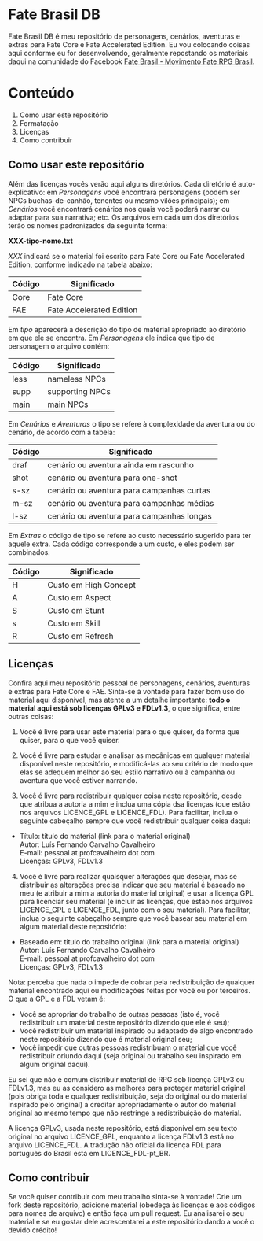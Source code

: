 # Fate Brasil DB

Fate Brasil DB é meu repositório de personagens, cenários, aventuras e extras para Fate Core e Fate Accelerated Edition. Eu vou colocando coisas aqui conforme eu for desenvolvendo, geralmente repostando os materiais daqui na comunidade do Facebook [Fate Brasil - Movimento Fate RPG Brasil](https://www.facebook.com/groups/faterpgbrasil/).

# Conteúdo
1. Como usar este repositório
1. Formatação
1. Licenças
1. Como contribuir

## Como usar este repositório
Além das licenças vocês verão aqui alguns diretórios. Cada diretório é auto-explicativo: em *Personagens* você encontrará personagens (podem ser NPCs buchas-de-canhão, tenentes ou mesmo vilões principais); em *Cenários* você encontrará cenários nos quais você poderá narrar ou adaptar para sua narrativa; etc.
Os arquivos em cada um dos diretórios terão os nomes padronizados da seguinte forma:

**XXX-tipo-nome.txt**

*XXX* indicará se o material foi escrito para Fate Core ou Fate Accelerated Edition, conforme indicado na tabela abaixo:

Código | Significado
--- | ---
Core | Fate Core
FAE | Fate Accelerated Edition

Em *tipo* aparecerá a descrição do tipo de material apropriado ao diretório em que ele se encontra. Em *Personagens* ele indica que tipo de personagem o arquivo contém:

Código | Significado
--- | ---
less | nameless NPCs
supp | supporting NPCs
main | main NPCs

Em *Cenários* e *Aventuras* o tipo se refere à complexidade da aventura ou do cenário, de acordo com a tabela:

Código | Significado
--- | ---
draf | cenário ou aventura ainda em rascunho
shot | cenário ou aventura para one-shot
s-sz | cenário ou aventura para campanhas curtas
m-sz | cenário ou aventura para campanhas médias
l-sz | cenário ou aventura para campanhas longas

Em *Extras* o código de tipo se refere ao custo necessário sugerido para ter aquele extra. Cada código corresponde a um custo, e eles podem ser combinados.

Código | Significado
--- | ---
H | Custo em High Concept
A | Custo em Aspect
S | Custo em Stunt
s | Custo em Skill
R | Custo em Refresh

## Licenças
Confira aqui meu repositório pessoal de personagens, cenários, aventuras e extras para Fate Core e FAE. Sinta-se à vontade para fazer bom uso do material aqui disponível, mas atente a um detalhe importante: **todo o material aqui está sob licenças GPLv3 e FDLv1.3**, o que significa, entre outras coisas:

1. Você é livre para usar este material para o que quiser, da forma que quiser, para o que você quiser.

2. Você é livre para estudar e analisar as mecânicas em qualquer material disponível neste repositório, e modificá-las ao seu critério de modo que elas se adequem melhor ao seu estilo narrativo ou à campanha ou aventura que você estiver narrando.

3. Você é livre para redistribuir qualquer coisa neste repositório, desde que atribua a autoria a mim e inclua uma cópia dsa licenças (que estão nos arquivos LICENCE_GPL e LICENCE_FDL). Para facilitar, inclua o seguinte cabeçalho sempre que você redistribuir qualquer coisa daqui:
  * Título: título do material (link para o material original)  
  Autor: Luís Fernando Carvalho Cavalheiro  
  E-mail: pessoal at profcavalheiro dot com  
  Licenças: GPLv3, FDLv1.3

4. Você é livre para realizar quaisquer alterações que desejar, mas se distribuir as alterações precisa indicar que seu material é baseado no meu (e atribuir a mim a autoria do material original) e usar a licença GPL para licenciar seu material (e incluir as licenças, que estão nos arquivos LICENCE_GPL e LICENCE_FDL, junto com o seu material). Para facilitar, inclua o seguinte cabeçalho sempre que você basear seu material em algum material deste repositório:
  * Baseado em: título do trabalho original (link para o material original)  
  Autor: Luís Fernando Carvalho Cavalheiro  
  E-mail: pessoal at profcavalheiro dot com  
  Licenças: GPLv3, FDLv1.3

Nota: perceba que nada o impede de cobrar pela redistribuição de qualquer material encontrado aqui ou modificações feitas por você ou por terceiros. O que a GPL e a FDL vetam é:

* Você se apropriar do trabalho de outras pessoas (isto é, você redistribuir um material deste repositório dizendo que ele é seu);
* Você redistribuir um material inspirado ou adaptado de algo encontrado neste repositório dizendo que é material original seu;
* Você impedir que outras pessoas redistribuam o material que você redistribuir oriundo daqui (seja original ou trabalho seu inspirado em algum original daqui).

Eu sei que não é comum distribuir material de RPG sob licença GPLv3 ou FDLv1.3, mas eu as considero as melhores para proteger material original (pois obriga toda e qualquer redistribuição, seja do original ou do material inspirado pelo original) a creditar apropriadamente o autor do material original ao mesmo tempo que não restringe a redistribuição do material.

A licença GPLv3, usada neste repositório, está disponível em seu texto original no arquivo LICENCE_GPL, enquanto a licença FDLv1.3 está no arquivo LICENCE_FDL. A tradução não oficial da licença FDL para português do Brasil está em LICENCE_FDL-pt_BR.

## Como contribuir
Se você quiser contribuir com meu trabalho sinta-se à vontade! Crie um fork deste repositório, adicione material (obedeça às licenças e aos códigos para nomes de arquivo) e então faça um pull request. Eu analisarei o seu material e se eu gostar dele acrescentarei a este repositório dando a você o devido crédito!
